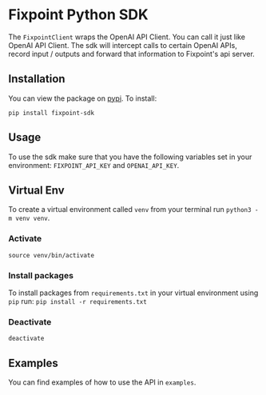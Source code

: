 # Fixpoint Python SDK

The `FixpointClient` wraps the OpenAI API Client. You can call it just like OpenAI API Client. The sdk will intercept calls to certain OpenAI APIs, record input / outputs and forward that information to Fixpoint's api server.

## Installation
You can view the package on [pypi](https://pypi.org/project/fixpoint-sdk/). To install:

`pip install fixpoint-sdk`

## Usage

To use the sdk make sure that you have the following variables set in your environment: `FIXPOINT_API_KEY` and `OPENAI_API_KEY`.

## Virtual Env

To create a virtual environment called `venv` from your terminal run `python3 -m venv venv`.

### Activate

`source venv/bin/activate`

### Install packages

To install packages from `requirements.txt` in your virtual environment using `pip` run: `pip install -r requirements.txt`

### Deactivate

`deactivate`

## Examples

You can find examples of how to use the API in `examples`.
